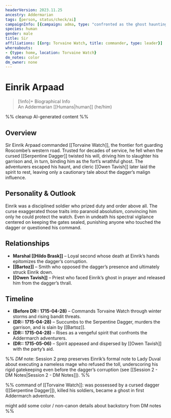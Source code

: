```yaml
---
headerVersion: 2023.11.25
ancestry: Addermarian
tags: [person, status/check/ai]
campaignInfo: [{campaign: adma, type: "confronted as the ghost haunting Torvaine Watch", date: 1715-04-28}, {campaign: adma, type: "spirit laid to rest by Owen Tavish", date: 1715-05-06}]
species: human
gender: male
title: Sir
affiliations: [{org: Torvaine Watch, title: commander, type: leader}]
whereabouts:
- {type: home, location: Torvaine Watch}
dm_notes: color
dm_owner: none
---
```

# Einrik Arpaad
>[!info]+ Biographical Info  
> An Addermarian [[Humans|human]] (he/him)

%% cleanup AI-generated content %%
## Overview
Sir Einrik Arpaad commanded [[Torvaine Watch]], the frontier fort guarding Roscombe’s western road. Trusted for decades of service, he fell when the cursed [[Serpentine Dagger]] twisted his will, driving him to slaughter his garrison and, in turn, binding him as the fort’s wrathful ghost. The adventurers escaped his haunt, and cleric [[Owen Tavish]] later laid the spirit to rest, leaving only a cautionary tale about the dagger’s malign influence.

## Personality & Outlook
Einrik was a disciplined soldier who prized duty and order above all. The curse exaggerated those traits into paranoid absolutism, convincing him only he could protect the watch. Even in undeath his spectral vigilance centered on keeping the gates sealed, punishing anyone who touched the dagger or questioned his command.

## Relationships
- **Marshal [[Hildo Brask]]** – Loyal second whose death at Einrik’s hands epitomizes the dagger’s corruption.  
- **[[Bartoz]]** – Smith who opposed the dagger’s presence and ultimately struck Einrik down.  
- **[[Owen Tavish]]** – Priest who faced Einrik’s ghost in prayer and released him from the dagger’s thrall.

## Timeline
- **(Before DR:: 1715-04-28)** – Commands Torvaine Watch through winter storms and rising bandit threats.  
- **(DR:: 1715-04-28)** – Succumbs to the Serpentine Dagger, murders the garrison, and is slain by [[Bartoz]].  
- **(DR:: 1715-04-28)** – Rises as a vengeful spirit that confronts the Addermarch adventurers.  
- **(DR:: 1715-05-06)** – Spirit appeased and dispersed by [[Owen Tavish]] with the party’s aid.

%% _DM_ note: Session 2 prep preserves Einrik’s formal note to Lady Duval about executing a nameless mage who refused the toll, underscoring his rigid gatekeeping even before the dagger’s corruption (see [[Session 2 - DM Notes|Session 2 - DM Notes]]). %%

%% 
command of [[Torvaine Watch]]: was possessed by a cursed dagger ([[Serpentine Dagger]]), killed his soldiers, became a ghost in first Addermarch adventure. 

might add some color / non-canon details about backstory from DM notes
%%
